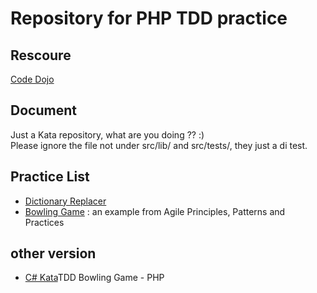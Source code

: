 # Repository for PHP TDD practice

## Rescoure
[Code Dojo](http://codingdojo.org/kata/)

## Document
Just a Kata repository, what are you doing ?? :)  
Please ignore the file not under src/lib/ and src/tests/, they just a di test.

## Practice List
 * [Dictionary Replacer](http://codingdojo.org/kata/DictionaryReplacer/) 
 * [Bowling Game](http://codingdojo.org/kata/Bowling/) : an example from Agile Principles, Patterns and Practices 

## other version
 * [C# Kata](https://github.com/Hendryboyz/CSharpKata)TDD Bowling Game - PHP

